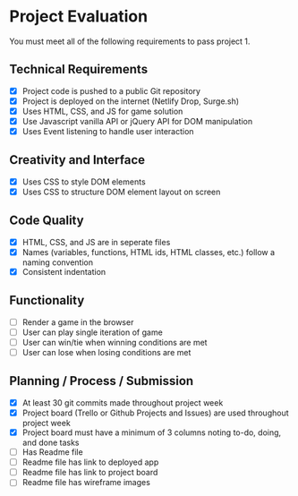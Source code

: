 # Project Evaluation

You must meet all of the following requirements to pass project 1.

## Technical Requirements

- [X] Project code is pushed to a public Git repository
- [X] Project is deployed on the internet (Netlify Drop, Surge.sh)
- [X] Uses HTML, CSS, and JS for game solution
- [X] Use Javascript vanilla API or jQuery API for DOM manipulation
- [X] Uses Event listening to handle user interaction

## Creativity and Interface

- [X] Uses CSS to style DOM elements
- [X] Uses CSS to structure DOM element layout on screen

## Code Quality

- [X] HTML, CSS, and JS are in seperate files
- [X] Names (variables, functions, HTML ids, HTML classes, etc.) follow a naming convention
- [X] Consistent indentation

## Functionality

- [ ] Render a game in the browser
- [ ] User can play single iteration of game
- [ ] User can win/tie when winning conditions are met
- [ ] User can lose when losing conditions are met

## Planning / Process / Submission

- [X] At least 30 git commits made throughout project week
- [X] Project board (Trello or Github Projects and Issues) are used throughout project week
- [X] Project board must have a minimum of 3 columns noting to-do, doing, and done tasks
- [ ] Has Readme file
- [ ] Readme file has link to deployed app  
- [ ] Readme file has link to project board
- [ ] Readme file has wireframe images
